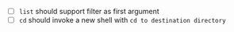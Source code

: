 - [ ] `list` should support filter as first argument
- [ ] `cd` should invoke a new shell with `cd to destination directory`